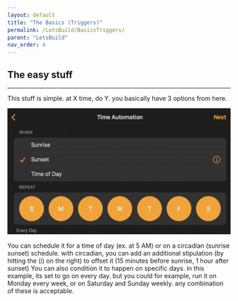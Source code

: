 ```yaml
---
layout: default
title: "The Basics (Triggers)"
permalink: /LetsBuild/BasicsTriggers/
parent: "LetsBuild"
nav_order: 4
---
```

## The easy stuff
---

This stuff is simple. at X time, do Y. you basically have 3 options from here.

![jtd](https://github.com/PaRkThEcAr/PaRkThEcAr.github.io/blob/main/docs/LetsBuild/Images/TimeTriggersStock.png?raw=true)

You can schedule it for a time of day (ex. at 5 AM) or on a circadian (sunrise sunset) schedule. with circadian, you can add an additional stipulation (by hitting the (i) on the right) to offset it (15 minutes before sunrise, 1 hour after sunset)
You can also condition it to happen on specific days. in this example, its set to go on every day. but you could for example, run it on Monday every week, or on Saturday and Sunday weekly. any combination of these is acceptable.
